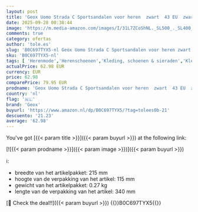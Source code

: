 ```yaml
---
layout: post
title: 'Geox Uomo Strada C Sportsandalen voor heren  zwart  43 EU  zwart  43 EU'
date: 2025-09-28 00:38:44
image: 'https://m.media-amazon.com/images/I/31L7ZCoShNL._SL500_._SL400_.jpg'
comments: true
category: ofertas
author: 'tole.es'
slug: 'B0C697TYX5-nl Geox Uomo Strada C Sportsandalen voor heren zwart 43 EU...'
sku: 'B0C697TYX5-nl'
tags: [ 'Herenmode','Herenschoenen','Kleding, schoenen & sieraden','Kleding, schoenen en sieraden','Sport- & outdoorsandalen heren','Trainings- & outdoorschoenen heren','geox','🇳🇱', ]
actualPrice: 62.98 EUR
currency: EUR
price: 62.98
comparePrice: 79.95 EUR
prodname: 'Geox Uomo Strada C Sportsandalen voor heren  zwart  43 EU  zwart  43 EU'
country: 'nl'
flag: '🇳🇱'
brand: 'Geox'
buyurl: 'https://www.amazon.nl/dp/B0C697TYX5/?tag=tolees0b-21'
descuento: '21.23'
average: '62.98'
---
```


You've got [{{< param title >}}]({{< param buyurl >}}) at the following link:

[![{{< param prodname >}}]({{< param image >}})]({{< param buyurl >}})

ℹ️:

- breedte van het artikelpakket: 215 mm
- hoogte van de verpakking van het artikel: 115 mm
- gewicht van het artikelpakket: 0.27 kg
- lengte van de verpakking van het artikel: 340 mm

[🛒 Check the deal!!]({{< param buyurl >}})
{{<world>}}B0C697TYX5{{</world>}}
